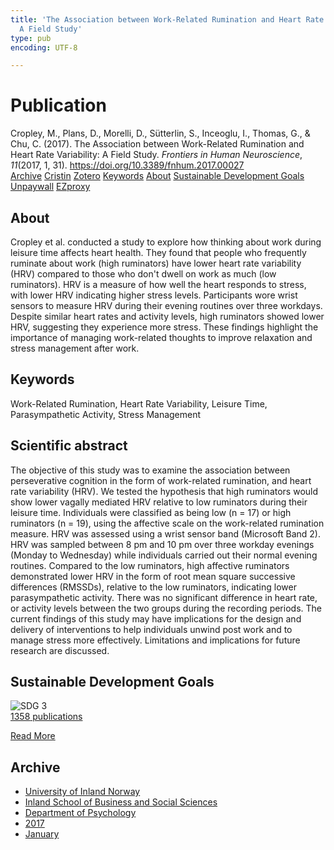 ```yaml
---
title: 'The Association between Work-Related Rumination and Heart Rate Variability:
  A Field Study'
type: pub
encoding: UTF-8

---
```

<h1>Publication</h1>
<article id="csl-bib-container-PMQLPEA3" class="csl-bib-container">
  <div class="csl-bib-body"> <div class="csl-entry">Cropley, M., Plans, D., Morelli, D., Sütterlin, S., Inceoglu, I., Thomas, G., &#38; Chu, C. (2017). The Association between Work-Related Rumination and Heart Rate Variability: A Field Study. <i>Frontiers in Human Neuroscience</i>, <i>11</i>(2017, 1, 31). <a href="https://doi.org/10.3389/fnhum.2017.00027">https://doi.org/10.3389/fnhum.2017.00027</a></div> </div>
  <div class="csl-bib-buttons">
    <a href="#taxonomy-article-PMQLPEA3" alt="archive" class="csl-bib-button">Archive</a>
    <a href="https://app.cristin.no/results/show.jsf?id=1428496" alt="Cristin" class="csl-bib-button">Cristin</a>
    <a href="http://zotero.org/groups/5881554/items/PMQLPEA3" alt="Zotero" class="csl-bib-button">Zotero</a>
    <a href="#keywords-article-PMQLPEA3" alt="keywords" class="csl-bib-button">Keywords</a>
    <a href="#about-article-PMQLPEA3" alt="about_pub" class="csl-bib-button">About</a>
    <a href="#sdg-article-PMQLPEA3" alt="sdg" class="csl-bib-button">Sustainable Development Goals</a>
    <a href="https://www.frontiersin.org/articles/10.3389/fnhum.2017.00027/pdf" alt="Unpaywall" class="csl-bib-button">Unpaywall</a>
    <a href="https://www.frontiersin.org/articles/10.3389/fnhum.2017.00027/pdf" alt="EZproxy" class="csl-bib-button">EZproxy</a>
  </div>
  <div id="csl-bib-meta-container-PMQLPEA3"></div>
</article>
<div id="csl-bib-meta-PMQLPEA3" class="csl-bib-meta">
  <article id="about-article-PMQLPEA3" class="about_pub-article">
    <h1>About</h1>
    Cropley et al. conducted a study to explore how thinking about work during leisure time affects heart health. They found that people who frequently ruminate about work (high ruminators) have lower heart rate variability (HRV) compared to those who don't dwell on work as much (low ruminators). HRV is a measure of how well the heart responds to stress, with lower HRV indicating higher stress levels. Participants wore wrist sensors to measure HRV during their evening routines over three workdays. Despite similar heart rates and activity levels, high ruminators showed lower HRV, suggesting they experience more stress. These findings highlight the importance of managing work-related thoughts to improve relaxation and stress management after work.
  </article>
  <article id="keywords-article-PMQLPEA3" class="keywords-article">
    <h1>Keywords</h1>
    Work-Related Rumination, Heart Rate Variability, Leisure Time, Parasympathetic Activity, Stress Management
  </article>
  <article id="abstract-article-PMQLPEA3" class="abstract-article">
    <h1>Scientific abstract</h1>
    The objective of this study was to examine the association between perseverative cognition in the form of work-related rumination, and heart rate variability (HRV). We tested the hypothesis that high ruminators would show lower vagally mediated HRV relative to low ruminators during their leisure time. Individuals were classified as being low (n = 17) or high ruminators (n = 19), using the affective scale on the work-related rumination measure. HRV was assessed using a wrist sensor band (Microsoft Band 2). HRV was sampled between 8 pm and 10 pm over three workday evenings (Monday to Wednesday) while individuals carried out their normal evening routines. Compared to the low ruminators, high affective ruminators demonstrated lower HRV in the form of root mean square successive differences (RMSSDs), relative to the low ruminators, indicating lower parasympathetic activity. There was no significant difference in heart rate, or activity levels between the two groups during the recording periods. The current findings of this study may have implications for the design and delivery of interventions to help individuals unwind post work and to manage stress more effectively. Limitations and implications for future research are discussed.
  </article>
  <article id="sdg-article-PMQLPEA3" class="sdg-article">
    <h1>Sustainable Development Goals</h1>
    <div class="sdg-container"><div id="sdg3" class="sdg">
        <img src="{{< params subfolder >}}images/sdg/sdg03_en.png" class="image" alt="SDG 3">
        <div class="sdg-overlay">
          <a href="/en/archive/?key=?sdg=3#archive" class="sdg-publication-count"><span>1358</span> publications</a>
          <p><a href="https://sdgs.un.org/goals/goal3" class="sdg-read-more">Read More</a></p>
        </div>
      </div></div>
  </article>
  <article id="taxonomy-article-PMQLPEA3" class="taxonomy-article">
    <h1>Archive</h1>
    <ul>
      <li>
        <a href="/en/archive/?key=3DCRN523">University of Inland Norway</a>
      </li>
      <li>
        <a href="/en/archive/?key=DU8Q9LN9">Inland School of Business and Social Sciences</a>
      </li>
      <li>
        <a href="/en/archive/?key=KTD9NXA8">Department of Psychology</a>
      </li>
      <li>
        <a href="/en/archive/?key=E9KSSDJQ">2017</a>
      </li>
      <li>
        <a href="/en/archive/?key=WC86PEFJ">January</a>
      </li>
    </ul>
  </article>
</div>
